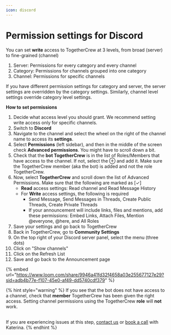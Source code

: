 ```yaml
---
icon: discord
---
```


# Permission settings for Discord

You can set **write** access to TogetherCrew at 3 levels, from broad (server) to fine-grained (channel)

1. Server: Permissions for every category and every channel
2. Category: Permissions for channels grouped into one category
3. Channel: Permissions for specific channels

If you have different permission settings for category and server, the server settings are overridden by the category settings. Similarly, channel level settings override category level settings.&#x20;

**How to set permissions**

1. Decide what access level you should grant. We recommend setting write access only for specific channels.&#x20;
2. Switch to **Discord**
3. Navigate to the channel and select the wheel on the right of the channel name to access its **settings**.
4. Select **Permissions** (left sidebar), and then in the middle of the screen check **Advanced permissions**. You might have to scroll down a bit.
5. Check that the **bot TogetherCrew** is in the list of Roles/Members that have access to the channel. If not, select the ⊕ and add it. Make sure the TogetherCrew member (aka the bot) is added and not the role TogetherCrew.&#x20;
6. Now, select **TogetherCrew** and scroll down the list of  Advanced Permissions. Make sure that the following are marked as \[✓]
   * **Read** access settings: Read channel and Read Message History
   * For **Write** access settings, the following is required
     * Send Message, Send Messages in Threads, Create Public Threads, Create Private Threads
     * If your announcement will include links, files and mentions, add these permissions: Embed Links, Attach Files, Mention @everyone, @here, and All Roles
7. Save your settings and go back to TogetherCrew
8. Back in TogetherCrew, go to **Community Settings**&#x20;
9. On the top right of your Discord server panel, select the menu (three dots)
10. Click on "Show channels"
11. Click on the Refresh List&#x20;
12. Save and go back to the Announcement page

{% embed url="https://www.loom.com/share/9946a41fd32f4658a03e255677127e29?sid=adb4b77e-f107-45e0-af49-dd5740cdf379" %}

{% hint style="warning" %}
If you see that the bot does not have access to a channel, check that **member** TogetherCrew has been given the right access. Setting channel permissions using the TogetherCrew **role** will **not** work.

\
If you are experiencing issues at this step, [contact us](../../overview/support.md) or [book a call](https://cal.com/katerina-bohle-carbonell-wvtw5a/tconboarding?date=2024-04-23\&month=2024-04) with Katerina.
{% endhint %}

